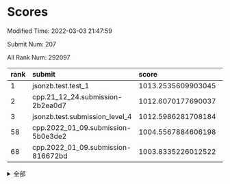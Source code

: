 # Scores

Modified Time: 2022-03-03 21:47:59

Submit Num: 207

All Rank Num: 292097

| rank |               submit               |       score        |       sigma        | pk_num |
| :--- | :--------------------------------- | :----------------- | :----------------- | :----- |
| 1    | jsonzb.test.test_1                 | 1013.2535609903045 | 0.8177588643664803 | 5649   |
| 2    | cpp.21_12_24.submission-2b2ea0d7   | 1012.6070177690037 | 0.7661997215095167 | 5640   |
| 3    | jsonzb.test.submission_level_4     | 1012.5986281708184 | 0.7997894410500196 | 5642   |
| 58   | cpp.2022_01_09.submission-5b0e3de2 | 1004.5567884606198 | 0.7258977188022924 | 5646   |
| 68   | cpp.2022_01_09.submission-816672bd | 1003.8335226012522 | 0.7201644953639516 | 5643   |


<details>
<summary>全部</summary>

| rank |                 submit                 |       score        |       sigma        | pk_num |
| :--- | :------------------------------------- | :----------------- | :----------------- | :----- |
| 1    | jsonzb.test.test_1                     | 1013.2535609903045 | 0.8177588643664803 | 5649   |
| 2    | cpp.21_12_24.submission-2b2ea0d7       | 1012.6070177690037 | 0.7661997215095167 | 5640   |
| 3    | jsonzb.test.submission_level_4         | 1012.5986281708184 | 0.7997894410500196 | 5642   |
| 4    | gobigger.level_3.submission_level_3_42 | 1011.879438376215  | 0.7763984675085613 | 5642   |
| 5    | gobigger.level_3.submission_level_3_30 | 1011.2365011438097 | 0.7569533141173663 | 5642   |
| 6    | gobigger.level_3.submission_level_3_29 | 1011.1143798077009 | 0.7653626542512447 | 5644   |
| 7    | gobigger.level_3.submission_level_3_31 | 1011.0583881753366 | 0.7618272401997987 | 5651   |
| 8    | gobigger.level_3.submission_level_3_26 | 1010.9382236930016 | 0.7801836321449094 | 5640   |
| 9    | gobigger.level_3.submission_level_3_43 | 1010.8805424322497 | 0.77458951635445   | 5644   |
| 10   | gobigger.level_3.submission_level_3_36 | 1010.789073857449  | 0.7684540149276228 | 5649   |
| 11   | gobigger.level_3.submission_level_3_33 | 1010.6626749379575 | 0.7783765390832192 | 5643   |
| 12   | gobigger.level_3.submission_level_3_10 | 1010.5945382967185 | 0.7698761958332929 | 5645   |
| 13   | gobigger.level_3.submission_level_3_14 | 1010.5943793603101 | 0.7722542415954308 | 5645   |
| 14   | gobigger.level_3.submission_level_3_3  | 1010.5391123399207 | 0.7503879538571495 | 5647   |
| 15   | gobigger.level_3.submission_level_3_38 | 1010.4071930606361 | 0.7516253052765207 | 5649   |
| 16   | gobigger.level_3.submission_level_3_35 | 1010.401151636492  | 0.7696931763982217 | 5644   |
| 17   | gobigger.level_3.submission_level_3_19 | 1010.3732019701848 | 0.746200814700536  | 5644   |
| 18   | gobigger.level_3.submission_level_3_11 | 1010.3597048452676 | 0.7651694828369626 | 5641   |
| 19   | gobigger.level_3.submission_level_3_20 | 1010.3310703603858 | 0.7722170469415657 | 5647   |
| 20   | gobigger.level_3.submission_level_3_13 | 1010.2559833146644 | 0.7682436364683786 | 5635   |
| 21   | gobigger.level_3.submission_level_3_7  | 1010.1996356332967 | 0.7740177236213179 | 5641   |
| 22   | gobigger.level_3.submission_level_3_5  | 1010.1962203439712 | 0.7734523695929462 | 5646   |
| 23   | gobigger.level_3.submission_level_3_4  | 1010.1934548831737 | 0.7611065114080752 | 5644   |
| 24   | gobigger.level_3.submission_level_3_1  | 1010.1810467127231 | 0.7605149628157155 | 5644   |
| 25   | gobigger.level_3.submission_level_3_21 | 1010.1717678981297 | 0.7649221078672199 | 5643   |
| 26   | gobigger.level_3.submission_level_3_39 | 1010.1607926508469 | 0.7464493134162055 | 5645   |
| 27   | gobigger.level_3.submission_level_3_23 | 1010.0784688235195 | 0.7456297118408258 | 5641   |
| 28   | gobigger.level_3.submission_level_3_16 | 1010.0732676249609 | 0.7486004748698097 | 5644   |
| 29   | gobigger.level_3.submission_level_3_48 | 1010.052536581898  | 0.7570074703748351 | 5645   |
| 30   | gobigger.level_3.submission_level_3_28 | 1010.0312424653258 | 0.7540558594713351 | 5647   |
| 31   | gobigger.level_3.submission_level_3_17 | 1010.0254252326575 | 0.7611104721797712 | 5647   |
| 32   | gobigger.level_3.submission_level_3_22 | 1010.0175170861078 | 0.7633701738725771 | 5645   |
| 33   | gobigger.level_3.submission_level_3_6  | 1009.9954212211024 | 0.753092802593118  | 5647   |
| 34   | gobigger.level_3.submission_level_3_49 | 1009.9932084886373 | 0.7634948862021007 | 5641   |
| 35   | gobigger.level_3.submission_level_3_25 | 1009.9820968814599 | 0.7666014328436475 | 5645   |
| 36   | gobigger.level_3.submission_level_3_34 | 1009.9725000464834 | 0.7601011473987794 | 5646   |
| 37   | gobigger.level_3.submission_level_3_2  | 1009.9307463818031 | 0.8054439202495963 | 5646   |
| 38   | gobigger.level_3.submission_level_3_12 | 1009.924210407043  | 0.7583174634759408 | 5643   |
| 39   | gobigger.level_3.submission_level_3_47 | 1009.8992215200666 | 0.7599111038921839 | 5647   |
| 40   | gobigger.level_3.submission_level_3_32 | 1009.8541857129782 | 0.7686567913572513 | 5645   |
| 41   | gobigger.level_3.submission_level_3_45 | 1009.8506478823201 | 0.7744778453566535 | 5646   |
| 42   | gobigger.level_3.submission_level_3_0  | 1009.7460016120058 | 0.7518241215224788 | 5641   |
| 43   | gobigger.level_3.submission_level_3_41 | 1009.6804193024005 | 0.7525593152761454 | 5641   |
| 44   | gobigger.level_3.submission_level_3_15 | 1009.6268016703833 | 0.7426251164771129 | 5639   |
| 45   | gobigger.level_3.submission_level_3_44 | 1009.5330423855662 | 0.7507875693334464 | 5650   |
| 46   | gobigger.level_3.submission_level_3_8  | 1009.4641303453528 | 0.7620772134313365 | 5643   |
| 47   | gobigger.level_3.submission_level_3_40 | 1009.4592965899545 | 0.7915061060453432 | 5649   |
| 48   | gobigger.level_3.submission_level_3_27 | 1009.3338782885445 | 0.7459719578168066 | 5642   |
| 49   | gobigger.level_3.submission_level_3_18 | 1009.3122932746585 | 0.7357519675691415 | 5645   |
| 50   | gobigger.level_3.submission_level_3_46 | 1009.1998674140603 | 0.7515755360140944 | 5647   |
| 51   | gobigger.level_3.submission_level_3_37 | 1008.7689740291117 | 0.7702292577995554 | 5648   |
| 52   | gobigger.level_3.submission_level_3_9  | 1008.6934717345055 | 0.75094467207972   | 5647   |
| 53   | gobigger.level_3.submission_level_3_24 | 1008.0895131707272 | 0.7439128826946829 | 5641   |
| 54   | gobigger.level_1.submission_level_1_24 | 1005.4282381384563 | 0.7273605861185914 | 5649   |
| 55   | gobigger.level_1.submission_level_1_16 | 1005.032301106833  | 0.7281524509636926 | 5651   |
| 56   | gobigger.level_1.submission_level_1_4  | 1004.8996436360529 | 0.7159715330239611 | 5638   |
| 57   | gobigger.level_1.submission_level_1_6  | 1004.5844787377272 | 0.72465718197707   | 5644   |
| 58   | cpp.2022_01_09.submission-5b0e3de2     | 1004.5567884606198 | 0.7258977188022924 | 5646   |
| 59   | gobigger.level_1.submission_level_1_31 | 1004.4483623729697 | 0.7308750646405643 | 5643   |
| 60   | gobigger.level_1.submission_level_1_3  | 1004.3479117197068 | 0.7196651042714169 | 5642   |
| 61   | gobigger.level_1.submission_level_1_11 | 1004.3094272407644 | 0.7358446853166548 | 5645   |
| 62   | gobigger.level_1.submission_level_1_12 | 1004.2023095851331 | 0.7282183599621088 | 5645   |
| 63   | gobigger.level_1.submission_level_1_26 | 1004.1096081789428 | 0.7191837772170836 | 5648   |
| 64   | gobigger.level_1.submission_level_1_13 | 1004.0180495403657 | 0.7147456813855342 | 5648   |
| 65   | gobigger.level_1.submission_level_1_41 | 1003.9421928265873 | 0.7252701626799182 | 5647   |
| 66   | gobigger.level_1.submission_level_1_21 | 1003.9383564358184 | 0.717096041158306  | 5649   |
| 67   | gobigger.level_1.submission_level_1_49 | 1003.9046008995236 | 0.7206948519281765 | 5646   |
| 68   | cpp.2022_01_09.submission-816672bd     | 1003.8335226012522 | 0.7201644953639516 | 5643   |
| 69   | gobigger.level_1.submission_level_1_25 | 1003.8056663716638 | 0.7155027677838073 | 5642   |
| 70   | gobigger.level_1.submission_level_1_40 | 1003.7482039292885 | 0.7214130573798223 | 5643   |
| 71   | gobigger.level_1.submission_level_1_27 | 1003.7413635224303 | 0.7181322869301869 | 5645   |
| 72   | gobigger.level_1.submission_level_1_23 | 1003.7150391212432 | 0.7037878600161315 | 5639   |
| 73   | gobigger.level_1.submission_level_1_20 | 1003.6818259814231 | 0.7187522801970893 | 5641   |
| 74   | gobigger.level_1.submission_level_1_38 | 1003.5512797878174 | 0.7236519336189724 | 5647   |
| 75   | gobigger.level_1.submission_level_1_39 | 1003.5416630905682 | 0.7290443500606387 | 5646   |
| 76   | gobigger.level_1.submission_level_1_28 | 1003.448038947617  | 0.7125605425169597 | 5643   |
| 77   | gobigger.level_1.submission_level_1_8  | 1003.3812194505433 | 0.707857378847117  | 5641   |
| 78   | gobigger.level_1.submission_level_1_48 | 1003.2476573884812 | 0.7073553208315962 | 5646   |
| 79   | gobigger.level_1.submission_level_1_34 | 1003.234276164841  | 0.7210728329745977 | 5645   |
| 80   | gobigger.level_1.submission_level_1_36 | 1003.2201034755661 | 0.7307284749315928 | 5640   |
| 81   | gobigger.level_1.submission_level_1_7  | 1003.2109785166557 | 0.7255383381790338 | 5645   |
| 82   | gobigger.level_1.submission_level_1_22 | 1003.1561875898379 | 0.7123001812761427 | 5639   |
| 83   | gobigger.level_1.submission_level_1_47 | 1003.0862373338435 | 0.7254543643448639 | 5644   |
| 84   | gobigger.level_1.submission_level_1_29 | 1003.0736451609539 | 0.7219000751598572 | 5649   |
| 85   | gobigger.level_1.submission_level_1_18 | 1003.0393066460064 | 0.7260486504318832 | 5644   |
| 86   | gobigger.level_1.submission_level_1_45 | 1003.0371454945247 | 0.7176646959438572 | 5634   |
| 87   | gobigger.level_1.submission_level_1_17 | 1002.9634431626589 | 0.7189207079625465 | 5643   |
| 88   | gobigger.level_1.submission_level_1_30 | 1002.9559059816355 | 0.7177227517793507 | 5644   |
| 89   | gobigger.level_1.submission_level_1_5  | 1002.8840746232204 | 0.7153573917156453 | 5642   |
| 90   | gobigger.level_1.submission_level_1_9  | 1002.8064213831324 | 0.7154066719978023 | 5648   |
| 91   | gobigger.level_1.submission_level_1_33 | 1002.7919682994051 | 0.7164855667006904 | 5650   |
| 92   | gobigger.level_1.submission_level_1_42 | 1002.6902134903319 | 0.7156592768119304 | 5645   |
| 93   | gobigger.level_1.submission_level_1_37 | 1002.6577223401279 | 0.7265797825067123 | 5645   |
| 94   | gobigger.level_1.submission_level_1_32 | 1002.5333668588253 | 0.7104767425790288 | 5637   |
| 95   | gobigger.level_1.submission_level_1_44 | 1002.5316902558403 | 0.7145786912171401 | 5644   |
| 96   | gobigger.level_1.submission_level_1_1  | 1002.5229872555927 | 0.7268774322248454 | 5648   |
| 97   | gobigger.level_1.submission_level_1_35 | 1002.4763358901912 | 0.7101802097532581 | 5643   |
| 98   | gobigger.level_1.submission_level_1_0  | 1002.351720829771  | 0.7263434168043073 | 5645   |
| 99   | gobigger.level_1.submission_level_1_46 | 1002.2535244990088 | 0.7090338353674275 | 5645   |
| 100  | gobigger.level_1.submission_level_1_43 | 1002.0930460950631 | 0.7136971301937572 | 5647   |
| 101  | gobigger.level_1.submission_level_1_14 | 1002.0010748412647 | 0.7221862779210327 | 5641   |
| 102  | gobigger.level_1.submission_level_1_15 | 1001.9926676356966 | 0.7026824941445384 | 5649   |
| 103  | gobigger.level_1.submission_level_1_2  | 1001.9164850792422 | 0.7107888213423829 | 5642   |
| 104  | gobigger.level_1.submission_level_1_10 | 1001.880056704627  | 0.711594692096156  | 5646   |
| 105  | gobigger.level_1.submission_level_1_19 | 1001.5512563429814 | 0.7308551441447654 | 5642   |
| 106  | gobigger.random.submission_random_28   | 997.287592573948   | 0.7158638380939927 | 5645   |
| 107  | gobigger.random.submission_random_43   | 997.1816641058725  | 0.7042570286090412 | 5644   |
| 108  | gobigger.random.submission_random_30   | 997.0411011791297  | 0.7108025642961401 | 5645   |
| 109  | gobigger.random.submission_random_9    | 997.015374798587   | 0.712954799747197  | 5647   |
| 110  | gobigger.random.submission_random_27   | 996.9775357215068  | 0.7080908468233642 | 5648   |
| 111  | gobigger.random.submission_random_35   | 996.9654363803118  | 0.7114406121519271 | 5644   |
| 112  | gobigger.random.submission_random_19   | 996.8934504033061  | 0.7064865156342983 | 5648   |
| 113  | gobigger.random.submission_random_37   | 996.7968100203144  | 0.7076786620537345 | 5647   |
| 114  | gobigger.random.submission_random_26   | 996.7373536362331  | 0.697119096971297  | 5645   |
| 115  | gobigger.random.submission_random_32   | 996.6274043685588  | 0.705095589520689  | 5645   |
| 116  | gobigger.random.submission_random_41   | 996.5659855372925  | 0.7283907980882677 | 5644   |
| 117  | gobigger.random.submission_random_33   | 996.5539095685614  | 0.7157078879537441 | 5649   |
| 118  | gobigger.random.submission_random_13   | 996.4863079079211  | 0.7255010526974915 | 5647   |
| 119  | gobigger.random.submission_random_12   | 996.433013318228   | 0.7098095678193781 | 5646   |
| 120  | gobigger.random.submission_random_17   | 996.3852281704881  | 0.7149919964890019 | 5643   |
| 121  | gobigger.random.submission_random_4    | 996.339637291567   | 0.7151418707013274 | 5648   |
| 122  | gobigger.random.submission_random_49   | 996.2954006645376  | 0.7076407766819562 | 5641   |
| 123  | gobigger.random.submission_random_36   | 996.2535805044358  | 0.7264829918909792 | 5653   |
| 124  | gobigger.random.submission_random_20   | 996.2482508339838  | 0.7192692588059357 | 5643   |
| 125  | gobigger.random.submission_random_38   | 996.2129061058799  | 0.7071582212745545 | 5647   |
| 126  | gobigger.random.submission_random_8    | 996.1291483135327  | 0.7051276538143191 | 5644   |
| 127  | gobigger.random.submission_random_40   | 996.1183214572734  | 0.7063171675248462 | 5645   |
| 128  | gobigger.random.submission_random_5    | 996.0676045852553  | 0.7132543599969234 | 5646   |
| 129  | gobigger.random.submission_random_31   | 996.0664412531991  | 0.707110996428145  | 5645   |
| 130  | gobigger.random.submission_random_14   | 996.0402614001172  | 0.7009075101179763 | 5645   |
| 131  | gobigger.random.submission_random_48   | 995.9666579861796  | 0.7144365636308598 | 5648   |
| 132  | gobigger.random.submission_random_3    | 995.8407624873753  | 0.7016691862841339 | 5641   |
| 133  | gobigger.random.submission_random_7    | 995.7537970826654  | 0.7249688131917295 | 5644   |
| 134  | gobigger.random.submission_random_22   | 995.7422873701984  | 0.7457175087084155 | 5643   |
| 135  | gobigger.random.submission_random_15   | 995.7386487151974  | 0.7006602018104632 | 5643   |
| 136  | gobigger.random.submission_random_16   | 995.7092766832104  | 0.708226712749221  | 5645   |
| 137  | gobigger.random.submission_random_23   | 995.5783114882261  | 0.7057412094039327 | 5642   |
| 138  | gobigger.random.submission_random_6    | 995.5072570554312  | 0.7115249019015416 | 5645   |
| 139  | gobigger.random.submission_random_10   | 995.492656296851   | 0.7062675737315448 | 5644   |
| 140  | gobigger.random.submission_random_46   | 995.45099062387    | 0.7057931602811753 | 5640   |
| 141  | gobigger.random.submission_random_44   | 995.432956649842   | 0.7098683607719793 | 5644   |
| 142  | gobigger.random.submission_random_2    | 995.4100267051793  | 0.7161032450810235 | 5643   |
| 143  | gobigger.random.submission_random_0    | 995.369802599792   | 0.7198066679318403 | 5645   |
| 144  | gobigger.random.submission_random_47   | 995.3641736989742  | 0.7173281001333847 | 5643   |
| 145  | gobigger.random.submission_random_39   | 995.2168839251107  | 0.7350554578083102 | 5641   |
| 146  | gobigger.random.submission_random_42   | 995.2161332149095  | 0.7173207790361794 | 5644   |
| 147  | gobigger.random.submission_random_21   | 995.1686724344813  | 0.7100165559148671 | 5645   |
| 148  | gobigger.random.submission_random_1    | 995.0057571854717  | 0.712347157628385  | 5640   |
| 149  | gobigger.random.submission_random_11   | 994.9836052830076  | 0.7043798099398492 | 5643   |
| 150  | gobigger.random.submission_random_25   | 994.9667991293118  | 0.7103366737493054 | 5645   |
| 151  | gobigger.random.submission_random_45   | 994.8303125817093  | 0.724105804540532  | 5646   |
| 152  | gobigger.random.submission_random_24   | 994.6414992662982  | 0.7286856205741895 | 5647   |
| 153  | gobigger.random.submission_random_29   | 994.5387608306154  | 0.7179913356136054 | 5640   |
| 154  | gobigger.random.submission_random_18   | 994.5308145918594  | 0.7209257543952499 | 5644   |
| 155  | gobigger.random.submission_random_34   | 994.4970294428224  | 0.7106360154825467 | 5646   |
| 156  | gobigger.level_2.submission_level_2_45 | 994.472447644168   | 0.721252783088982  | 5644   |
| 157  | gobigger.level_2.submission_level_2_0  | 993.5912854324615  | 0.75459699341632   | 5644   |
| 158  | gobigger.level_2.submission_level_2_17 | 993.5759170048301  | 0.7394367549534138 | 5641   |
| 159  | gobigger.level_2.submission_level_2_19 | 993.5679088140137  | 0.7283552797318668 | 5647   |
| 160  | gobigger.level_2.submission_level_2_26 | 993.5546234062208  | 0.7404880963806105 | 5644   |
| 161  | gobigger.level_2.submission_level_2_31 | 993.4525268413873  | 0.7374353122819584 | 5646   |
| 162  | gobigger.level_2.submission_level_2_38 | 993.2490565678293  | 0.7357676667829162 | 5641   |
| 163  | gobigger.level_2.submission_level_2_35 | 993.0350121222831  | 0.7372117515322874 | 5647   |
| 164  | gobigger.level_2.submission_level_2_11 | 992.9550489154356  | 0.7307325678584099 | 5642   |
| 165  | gobigger.level_2.submission_level_2_24 | 992.7180159894917  | 0.7373150761122477 | 5648   |
| 166  | gobigger.level_2.submission_level_2_28 | 992.7067277726874  | 0.7598640605210523 | 5649   |
| 167  | gobigger.level_2.submission_level_2_12 | 992.6736037699252  | 0.732098722546972  | 5642   |
| 168  | gobigger.level_2.submission_level_2_18 | 992.6447376947825  | 0.725555814618105  | 5640   |
| 169  | gobigger.level_2.submission_level_2_37 | 992.6028316998817  | 0.747099102152256  | 5644   |
| 170  | gobigger.level_2.submission_level_2_33 | 992.5930767328214  | 0.7382355654805174 | 5645   |
| 171  | gobigger.level_2.submission_level_2_4  | 992.5920265435554  | 0.7403386135699814 | 5643   |
| 172  | gobigger.level_2.submission_level_2_2  | 992.5409642859724  | 0.737829754462216  | 5645   |
| 173  | gobigger.level_2.submission_level_2_36 | 992.4970175631935  | 0.7194936116799715 | 5645   |
| 174  | gobigger.level_2.submission_level_2_25 | 992.4659886834241  | 0.7483805372778414 | 5643   |
| 175  | gobigger.level_2.submission_level_2_29 | 992.3572925579256  | 0.7411501152939943 | 5642   |
| 176  | gobigger.level_2.submission_level_2_30 | 992.3439846177909  | 0.7398455698628547 | 5641   |
| 177  | gobigger.level_2.submission_level_2_1  | 992.2865281068272  | 0.747550705762471  | 5647   |
| 178  | gobigger.level_2.submission_level_2_44 | 992.2171528276623  | 0.7426482994264457 | 5646   |
| 179  | gobigger.level_2.submission_level_2_15 | 992.1991625413142  | 0.729048053312066  | 5646   |
| 180  | gobigger.level_2.submission_level_2_40 | 992.1041177207708  | 0.7451504761645841 | 5644   |
| 181  | gobigger.level_2.submission_level_2_16 | 992.0910328247236  | 0.7582913860840013 | 5647   |
| 182  | gobigger.level_2.submission_level_2_27 | 991.9304099204644  | 0.738182174303836  | 5648   |
| 183  | gobigger.level_2.submission_level_2_13 | 991.8977927841363  | 0.7617656372446331 | 5642   |
| 184  | gobigger.level_2.submission_level_2_49 | 991.8926944434675  | 0.7496845636277694 | 5647   |
| 185  | gobigger.level_2.submission_level_2_34 | 991.8628120501601  | 0.7576375952992593 | 5646   |
| 186  | gobigger.level_2.submission_level_2_14 | 991.8085932618651  | 0.7601331073197108 | 5641   |
| 187  | gobigger.level_2.submission_level_2_3  | 991.7480044788027  | 0.7790010370873514 | 5641   |
| 188  | gobigger.level_2.submission_level_2_5  | 991.7435616917128  | 0.7566815033912933 | 5647   |
| 189  | gobigger.level_2.submission_level_2_21 | 991.6630988378362  | 0.7610030577328096 | 5642   |
| 190  | gobigger.level_2.submission_level_2_48 | 991.5745244375267  | 0.7497239519665839 | 5645   |
| 191  | gobigger.level_2.submission_level_2_32 | 991.4992174472275  | 0.7536284637238703 | 5644   |
| 192  | gobigger.level_2.submission_level_2_8  | 991.4362715083365  | 0.7511134110742643 | 5635   |
| 193  | gobigger.level_2.submission_level_2_23 | 991.4294796448161  | 0.7405251235722724 | 5648   |
| 194  | gobigger.level_2.submission_level_2_41 | 991.3121383396224  | 0.7546520525122362 | 5646   |
| 195  | gobigger.level_2.submission_level_2_46 | 991.3032260038083  | 0.7442213162456729 | 5646   |
| 196  | gobigger.level_2.submission_level_2_20 | 991.0628079041843  | 0.7675353235392618 | 5642   |
| 197  | gobigger.level_2.submission_level_2_42 | 990.8625038458789  | 0.7849781690438478 | 5636   |
| 198  | gobigger.level_2.submission_level_2_39 | 990.8484163013168  | 0.7567170239410882 | 5647   |
| 199  | gobigger.level_2.submission_level_2_6  | 990.8203899923745  | 0.7527060896660079 | 5636   |
| 200  | gobigger.level_2.submission_level_2_43 | 990.8063502523164  | 0.7724684073086173 | 5648   |
| 201  | gobigger.level_2.submission_level_2_47 | 990.7078299429179  | 0.7666345716660017 | 5652   |
| 202  | gobigger.level_2.submission_level_2_9  | 990.7056315976141  | 0.7584841953461187 | 5637   |
| 203  | gobigger.level_2.submission_level_2_22 | 990.4604338326261  | 0.7751440069041444 | 5651   |
| 204  | gobigger.level_2.submission_level_2_7  | 989.727236363468   | 0.7682766092407357 | 5646   |
| 205  | gobigger.level_2.submission_level_2_10 | 989.3991707943792  | 0.7860998683022861 | 5644   |
| 206  | gobigger.none.submission_none_0        | 978.585073801833   | 1.2096964764254368 | 5645   |
| 207  | gobigger.none.submission_none_1        | 976.1870119301833  | 1.5093840547072535 | 5644   |

</details>